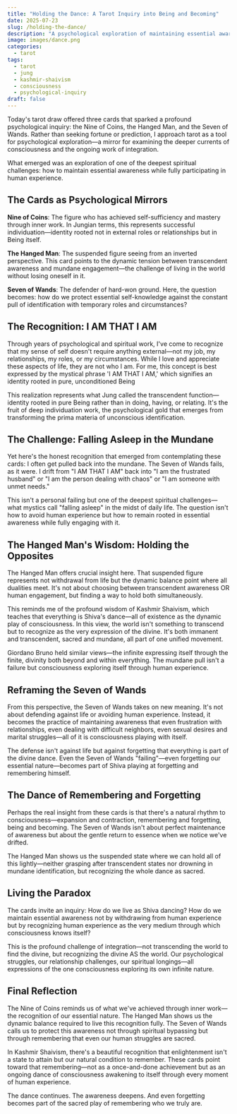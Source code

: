 ```yaml
---
title: "Holding the Dance: A Tarot Inquiry into Being and Becoming"
date: 2025-07-23
slug: /holding-the-dance/
description: "A psychological exploration of maintaining essential awareness while fully engaged in human experience"
image: images/dance.png
categories:
  - tarot
tags:
  - tarot
  - jung
  - kashmir-shaivism
  - consciousness
  - psychological-inquiry
draft: false
---
```


Today's tarot draw offered three cards that sparked a profound psychological inquiry: the Nine of Coins, the Hanged Man, and the Seven of Wands. Rather than seeking fortune or prediction, I approach tarot as a tool for psychological exploration—a mirror for examining the deeper currents of consciousness and the ongoing work of integration.

What emerged was an exploration of one of the deepest spiritual challenges: how to maintain essential awareness while fully participating in human experience.

## The Cards as Psychological Mirrors

**Nine of Coins**: The figure who has achieved self-sufficiency and mastery through inner work. In Jungian terms, this represents successful individuation—identity rooted not in external roles or relationships but in Being itself.

**The Hanged Man**: The suspended figure seeing from an inverted perspective. This card points to the dynamic tension between transcendent awareness and mundane engagement—the challenge of living in the world without losing oneself in it.

**Seven of Wands**: The defender of hard-won ground. Here, the question becomes: how do we protect essential self-knowledge against the constant pull of identification with temporary roles and circumstances?

## The Recognition: I AM THAT I AM

Through years of psychological and spiritual work, I've come to recognize that my sense of self doesn't require anything external—not my job, my relationships, my roles, or my circumstances. While I love and appreciate these aspects of life, they are not who I am. For me, this concept is best expressed by the mystical phrase 'I AM THAT I AM,' which signifies an identity rooted in pure, unconditioned Being

This realization represents what Jung called the transcendent function—identity rooted in pure Being rather than in doing, having, or relating. It's the fruit of deep individuation work, the psychological gold that emerges from transforming the prima materia of unconscious identification.

## The Challenge: Falling Asleep in the Mundane

Yet here's the honest recognition that emerged from contemplating these cards: I often get pulled back into the mundane. The Seven of Wands fails, as it were. I drift from "I AM THAT I AM" back into "I am the frustrated husband" or "I am the person dealing with chaos" or "I am someone with unmet needs."

This isn't a personal failing but one of the deepest spiritual challenges—what mystics call "falling asleep" in the midst of daily life. The question isn't how to avoid human experience but how to remain rooted in essential awareness while fully engaging with it.

## The Hanged Man's Wisdom: Holding the Opposites

The Hanged Man offers crucial insight here. That suspended figure represents not withdrawal from life but the dynamic balance point where all dualities meet. It's not about choosing between transcendent awareness OR human engagement, but finding a way to hold both simultaneously.

This reminds me of the profound wisdom of Kashmir Shaivism, which teaches that everything is Shiva's dance—all of existence as the dynamic play of consciousness. In this view, the world isn't something to transcend but to recognize as the very expression of the divine. It's both immanent and transcendent, sacred and mundane, all part of one unified movement.

Giordano Bruno held similar views—the infinite expressing itself through the finite, divinity both beyond and within everything. The mundane pull isn't a failure but consciousness exploring itself through human experience.

## Reframing the Seven of Wands

From this perspective, the Seven of Wands takes on new meaning. It's not about defending against life or avoiding human experience. Instead, it becomes the practice of maintaining awareness that even frustration with relationships, even dealing with difficult neighbors, even sexual desires and marital struggles—all of it is consciousness playing with itself.

The defense isn't against life but against forgetting that everything is part of the divine dance. Even the Seven of Wands "failing"—even forgetting our essential nature—becomes part of Shiva playing at forgetting and remembering himself.

## The Dance of Remembering and Forgetting

Perhaps the real insight from these cards is that there's a natural rhythm to consciousness—expansion and contraction, remembering and forgetting, being and becoming. The Seven of Wands isn't about perfect maintenance of awareness but about the gentle return to essence when we notice we've drifted.

The Hanged Man shows us the suspended state where we can hold all of this lightly—neither grasping after transcendent states nor drowning in mundane identification, but recognizing the whole dance as sacred.

## Living the Paradox

The cards invite an inquiry: How do we live as Shiva dancing? How do we maintain essential awareness not by withdrawing from human experience but by recognizing human experience as the very medium through which consciousness knows itself?

This is the profound challenge of integration—not transcending the world to find the divine, but recognizing the divine AS the world. Our psychological struggles, our relationship challenges, our spiritual longings—all expressions of the one consciousness exploring its own infinite nature.

## Final Reflection

The Nine of Coins reminds us of what we've achieved through inner work—the recognition of our essential nature. The Hanged Man shows us the dynamic balance required to live this recognition fully. The Seven of Wands calls us to protect this awareness not through spiritual bypassing but through remembering that even our human struggles are sacred.

In Kashmir Shaivism, there's a beautiful recognition that enlightenment isn't a state to attain but our natural condition to remember. These cards point toward that remembering—not as a once-and-done achievement but as an ongoing dance of consciousness awakening to itself through every moment of human experience.

The dance continues. The awareness deepens. And even forgetting becomes part of the sacred play of remembering who we truly are.

